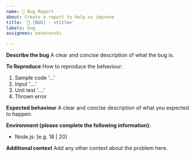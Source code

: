 ```yaml
---
name: 🐛 Bug Report
about: Create a report to help us improve
title: '🐛 [BUG] - <title>'
labels: bug
assignees: neverovski

---
```


**Describe the bug**
A clear and concise description of what the bug is.

**To Reproduce**
How to reproduce the behaviour:
1. Sample code '...'
2. Input '....'
3. Unit test '....'
4. Thrown error

**Expected behaviour**
A clear and concise description of what you expected to happen.

**Environment (please complete the following information):**
 - Node.js: [e.g. 18 | 20]

**Additional context**
Add any other context about the problem here.
